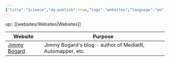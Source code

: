 ```yaml
---
{"title":"Science","dg-publish":true,"tags":"websites","language":"en","permalink":"/websites/science/","dgPassFrontmatter":true}
---
```


up:: [[websites/Websites\|Websites]]

| Website                                  | Purpose                                                   |
| ---------------------------------------- | --------------------------------------------------------- |
| [Jimmy Bogard](https://jimmybogard.com/) | Jimmy Bogard's blog - author of MediatR, Automapper, etc. |
